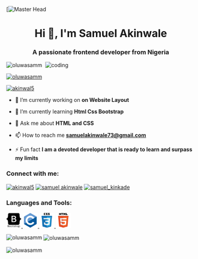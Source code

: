 [![Master Head](https://i.pinimg.com/originals/e2/63/63/e263634f8d297360d3bb710afd57b793.gif)
<h1 align="center">Hi 👋, I'm Samuel Akinwale</h1>
<h3 align="center">A passionate frontend developer from Nigeria</h3>
<img align="right" alt="coding" width="400" src="https://camo.githubusercontent.com/5ddf73ad3a205111cf8c686f687fc216c2946a75005718c8da5b837ad9de78c9/68747470733a2f2f7468756d62732e6766796361742e636f6d2f4576696c4e657874446576696c666973682d736d616c6c2e676966">

<p align="left"> <img src="https://komarev.com/ghpvc/?username=oluwasamm&label=Profile%20views&color=0e75b6&style=flat" alt="oluwasamm" /> </p>

<p align="left"> <a href="https://github.com/ryo-ma/github-profile-trophy"><img src="https://github-profile-trophy.vercel.app/?username=oluwasamm" alt="oluwasamm" /></a> </p>

<p align="left"> <a href="https://twitter.com/akinwal5" target="blank"><img src="https://img.shields.io/twitter/follow/akinwal5?logo=twitter&style=for-the-badge" alt="akinwal5" /></a> </p>

- 🔭 I’m currently working on **on Website Layout**

- 🌱 I’m currently learning **Html Css Bootstrap**

- 💬 Ask me about **HTML and CSS**

- 📫 How to reach me **samuelakinwale73@gmail.com**

- ⚡ Fun fact **I am a devoted developer that is ready to learn and surpass my limits**

<h3 align="left">Connect with me:</h3>
<p align="left">
<a href="https://twitter.com/akinwal5" target="blank"><img align="center" src="https://raw.githubusercontent.com/rahuldkjain/github-profile-readme-generator/master/src/images/icons/Social/twitter.svg" alt="akinwal5" height="30" width="40" /></a>
<a href="https://fb.com/samuel akinwale" target="blank"><img align="center" src="https://raw.githubusercontent.com/rahuldkjain/github-profile-readme-generator/master/src/images/icons/Social/facebook.svg" alt="samuel akinwale" height="30" width="40" /></a>
<a href="https://instagram.com/samuel_kinkade" target="blank"><img align="center" src="https://raw.githubusercontent.com/rahuldkjain/github-profile-readme-generator/master/src/images/icons/Social/instagram.svg" alt="samuel_kinkade" height="30" width="40" /></a>
</p>

<h3 align="left">Languages and Tools:</h3>
<p align="left"> <a href="https://getbootstrap.com" target="_blank" rel="noreferrer"> <img src="https://raw.githubusercontent.com/devicons/devicon/master/icons/bootstrap/bootstrap-plain-wordmark.svg" alt="bootstrap" width="40" height="40"/> </a> <a href="https://www.cprogramming.com/" target="_blank" rel="noreferrer"> <img src="https://raw.githubusercontent.com/devicons/devicon/master/icons/c/c-original.svg" alt="c" width="40" height="40"/> </a> <a href="https://www.w3schools.com/css/" target="_blank" rel="noreferrer"> <img src="https://raw.githubusercontent.com/devicons/devicon/master/icons/css3/css3-original-wordmark.svg" alt="css3" width="40" height="40"/> </a> <a href="https://www.w3.org/html/" target="_blank" rel="noreferrer"> <img src="https://raw.githubusercontent.com/devicons/devicon/master/icons/html5/html5-original-wordmark.svg" alt="html5" width="40" height="40"/> </a> </p>

<p><img align="left" src="https://github-readme-stats.vercel.app/api/top-langs?username=oluwasamm&show_icons=true&locale=en&layout=compact" alt="oluwasamm" /></p>

<p>&nbsp;<img align="center" src="https://github-readme-stats.vercel.app/api?username=oluwasamm&show_icons=true&locale=en" alt="oluwasamm" /></p>

<p><img align="center" src="https://github-readme-streak-stats.herokuapp.com/?user=oluwasamm&" alt="oluwasamm" /></p>

